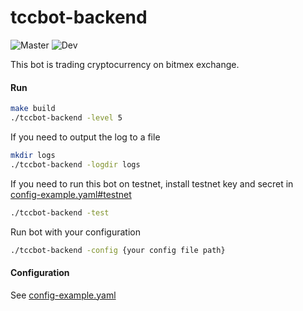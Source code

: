 # tccbot-backend

![Master](https://github.com/tagirmukail/tccbot-backend/workflows/Go/badge.svg?branch=master)   ![Dev](https://github.com/tagirmukail/tccbot-backend/workflows/Go/badge.svg?branch=dev)

This bot is trading cryptocurrency on bitmex exchange.

#### Run

```bash
make build
./tccbot-backend -level 5
```

If you need to output the log to a file
```bash
mkdir logs
./tccbot-backend -logdir logs
```

If you need to run this bot on testnet, install testnet key and secret in [config-example.yaml#testnet](config-yaml/config-example.yaml#L41)
```bash
./tccbot-backend -test
```

Run bot with your configuration
```bash
./tccbot-backend -config {your config file path}
```

#### Configuration
See [config-example.yaml](config-yaml/config-example.yaml)
